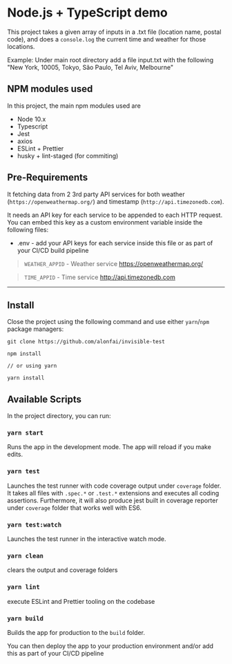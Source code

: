 # Node.js + TypeScript demo

This project takes a given array of inputs in a .txt file (location name, postal code), and does a `console.log` the current time and weather for those locations.

Example: Under main root directory add a file input.txt with the following "New York, 10005, Tokyo, São Paulo, Tel Aviv, Melbourne"

## NPM modules used

In this project, the main npm modules used are

* Node 10.x
* Typescript
* Jest
* axios
* ESLint + Prettier
* husky + lint-staged (for commiting)

## Pre-Requirements

It fetching data from 2 3rd party API services for both weather (`https://openweathermap.org/`) and timestamp (`http://api.timezonedb.com`). 

It needs an API key for each service to be appended to each HTTP request. You can embed this key as a custom environment variable inside the following files:

* .env - add your API keys for each service inside this file or as part of your CI/CD build pipeline

> `WEATHER_APPID`  - Weather service <https://openweathermap.org/>

> `TIME_APPID` - Time service <http://api.timezonedb.com>

***

## Install

Close the project using the following command and use either `yarn`/`npm` package managers:

``` node
git clone https://github.com/alonfai/invisible-test

npm install

// or using yarn

yarn install
```

## Available Scripts

In the project directory, you can run:

### `yarn start`

Runs the app in the development mode. The app will reload if you make edits.

### `yarn test`

Launches the test runner with code coverage output under `coverage` folder. It takes all files with `.spec.*` or  `.test.*` extensions and executes all coding assertions. Furthermore, it will also produce jest built in coverage reporter under `coverage` folder that works well with ES6.

### `yarn test:watch`

Launches the test runner in the interactive watch mode.

### `yarn clean`

clears the output and coverage folders

### `yarn lint`

execute ESLint and Prettier tooling on the codebase

### `yarn build`

Builds the app for production to the `build` folder.

You can then deploy the app to your production environment and/or add this as part of your CI/CD pipeline
